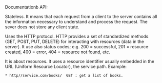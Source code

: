 Documentationb API:

Stateless. It means that each request from a client to the server contains all the information necessary to understand and process the request. The sever does not store any client state.

Uses the HTTP protocol. HTTP provides a set of standardized methods (GET, POST, PUT, DELETE) for interacting with resources (data in the server). It use also status codes; e.g. 200 = successful,  201 = resource created, 400 = error,  404 = resource not found, etc.

It is about resources.  It uses a resource identifier usually embedded in the URL (Uniform Resource Locator), the service path.
Example:

    * http//service.com/books/  GET : get a list of books.
    


